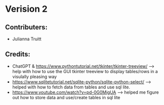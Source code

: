 # Verision 2
## Contributers:
* Julianna Truitt

## Credits:
* ChatGPT & https://www.pythontutorial.net/tkinter/tkinter-treeview/ --> help with how to use the GUI tkinter treeview to display tables/rows in a visulally pleasing way
* https://www.sqlitetutorial.net/sqlite-python/sqlite-python-select/ --> helped with how to fetch data from tables and use sql lite.
* https://www.youtube.com/watch?v=pd-0G0MigUA --> helped me figure out how to store data and use/create tables in sql lite
